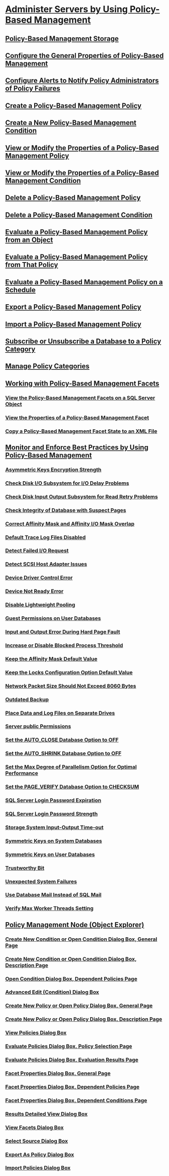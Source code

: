 # [Administer Servers by Using Policy-Based Management](administer-servers-by-using-policy-based-management.md)
## [Policy-Based Management Storage](policy-based-management-storage.md)
## [Configure the General Properties of Policy-Based Management](configure-the-general-properties-of-policy-based-management.md)
## [Configure Alerts to Notify Policy Administrators of Policy Failures](configure-alerts-to-notify-policy-administrators-of-policy-failures.md)
## [Create a Policy-Based Management Policy](create-a-policy-based-management-policy.md)
## [Create a New Policy-Based Management Condition](create-a-new-policy-based-management-condition.md)
## [View or Modify the Properties of a Policy-Based Management Policy](view-or-modify-the-properties-of-a-policy-based-management-policy.md)
## [View or Modify the Properties of a Policy-Based Management Condition](view-or-modify-the-properties-of-a-policy-based-management-condition.md)
## [Delete a Policy-Based Management Policy](delete-a-policy-based-management-policy.md)
## [Delete a Policy-Based Management Condition](delete-a-policy-based-management-condition.md)
## [Evaluate a Policy-Based Management Policy from an Object](evaluate-a-policy-based-management-policy-from-an-object.md)
## [Evaluate a Policy-Based Management Policy from That Policy](evaluate-a-policy-based-management-policy-from-that-policy.md)
## [Evaluate a Policy-Based Management Policy on a Schedule](evaluate-a-policy-based-management-policy-on-a-schedule.md)
## [Export a Policy-Based Management Policy](export-a-policy-based-management-policy.md)
## [Import a Policy-Based Management Policy](import-a-policy-based-management-policy.md)
## [Subscribe or Unsubscribe a Database  to a Policy Category](subscribe-or-unsubscribe-a-database-to-a-policy-category.md)
## [Manage Policy Categories](manage-policy-categories.md)
## [Working with Policy-Based Management Facets](working-with-policy-based-management-facets.md)
### [View the Policy-Based Management Facets on a SQL Server Object](view-the-policy-based-management-facets-on-a-sql-server-object.md)
### [View the Properties of a Policy-Based Management Facet](view-the-properties-of-a-policy-based-management-facet.md)
### [Copy a Policy-Based Management Facet State to an XML File](copy-a-policy-based-management-facet-state-to-an-xml-file.md)
## [Monitor and Enforce Best Practices by Using Policy-Based Management](monitor-and-enforce-best-practices-by-using-policy-based-management.md)
### [Asymmetric Keys Encryption Strength](asymmetric-keys-encryption-strength.md)
### [Check Disk I/O Subsystem for I/O Delay Problems](check-disk-input-and-output-subsystem-for-io-delay-problems.md)
### [Check Disk Input Output Subsystem for Read Retry Problems](check-disk-input-output-subsystem-for-read-retry-problems.md)
### [Check Integrity of Database with Suspect Pages](check-integrity-of-database-with-suspect-pages.md)
### [Correct Affinity Mask and Affinity I/O Mask Overlap](correct-affinity-mask-and-affinity-input-and-output-mask-overlap.md)
### [Default Trace Log Files Disabled](default-trace-log-files-disabled.md)
### [Detect Failed I/O Request](detect-failed-input-and-output-requests.md)
### [Detect SCSI Host Adapter Issues](detect-scsi-host-adapter-issues.md)
### [Device Driver Control Error](device-driver-control-error.md)
### [Device Not Ready Error](device-not-ready-error.md)
### [Disable Lightweight Pooling](disable-lightweight-pooling.md)
### [Guest Permissions on User Databases](guest-permissions-on-user-databases.md)
### [Input and Output Error During Hard Page Fault](input-and-output-error-during-hard-page-fault.md)
### [Increase or Disable Blocked Process Threshold](increase-or-disable-blocked-process-threshold.md)
### [Keep the Affinity Mask Default Value](keep-the-affinity-mask-default-value.md)
### [Keep the Locks Configuration Option Default Value](keep-the-locks-configuration-option-default-value.md)
### [Network Packet Size Should Not Exceed 8060 Bytes](network-packet-size-should-not-exceed-8060-bytes.md)
### [Outdated Backup](outdated-backup.md)
### [Place Data and Log Files on Separate Drives](place-data-and-log-files-on-separate-drives.md)
### [Server public Permissions](server-public-permissions.md)
### [Set the AUTO_CLOSE Database Option to OFF](set-the-auto-close-database-option-to-off.md)
### [Set the AUTO_SHRINK Database Option to OFF](set-the-auto-shrink-database-option-to-off.md)
### [Set the Max Degree of Parallelism Option for Optimal Performance](set-the-max-degree-of-parallelism-option-for-optimal-performance.md)
### [Set the PAGE_VERIFY Database Option to CHECKSUM](set-the-page-verify-database-option-to-checksum.md)
### [SQL Server Login Password Expiration](sql-server-login-password-expiration.md)
### [SQL Server Login Password Strength](sql-server-login-password-strength.md)
### [Storage System Input-Output Time-out](storage-system-input-output-time-out.md)
### [Symmetric Keys on System Databases](symmetric-keys-on-system-databases.md)
### [Symmetric Keys on User Databases](symmetric-keys-on-user-databases.md)
### [Trustworthy Bit](trustworthy-bit.md)
### [Unexpected System Failures](unexpected-system-failures.md)
### [Use Database Mail Instead of SQL Mail](use-database-mail-instead-of-sql-mail.md)
### [Verify Max Worker Threads Setting](verify-max-worker-threads-setting.md)
## [Policy Management Node (Object Explorer)](policy-management-node-object-explorer.md)
### [Create New Condition or Open Condition Dialog Box, General Page](create-new-condition-or-open-condition-dialog-box-general-page.md)
### [Create New Condition or Open Condition Dialog Box, Description Page](create-new-condition-or-open-condition-dialog-box-description-page.md)
### [Open Condition Dialog Box, Dependent Policies Page](open-condition-dialog-box-dependent-policies-page.md)
### [Advanced Edit (Condition) Dialog Box](advanced-edit-condition-dialog-box.md)
### [Create New Policy or Open Policy Dialog Box, General Page](create-new-policy-or-open-policy-dialog-box-general-page.md)
### [Create New Policy or Open Policy Dialog Box, Description Page](create-new-policy-or-open-policy-dialog-box-description-page.md)
### [View Policies Dialog Box](view-policies-dialog-box.md)
### [Evaluate Policies Dialog Box, Policy Selection Page](evaluate-policies-dialog-box-policy-selection-page.md)
### [Evaluate Policies Dialog Box, Evaluation Results Page](evaluate-policies-dialog-box-evaluation-results-page.md)
### [Facet Properties Dialog Box, General Page](facet-properties-dialog-box-general-page.md)
### [Facet Properties Dialog Box, Dependent Policies Page](facet-properties-dialog-box-dependent-policies-page.md)
### [Facet Properties Dialog Box, Dependent Conditions Page](facet-properties-dialog-box-dependent-conditions-page.md)
### [Results Detailed View Dialog Box](results-detailed-view-dialog-box.md)
### [View Facets Dialog Box](view-facets-dialog-box.md)
### [Select Source Dialog Box](select-source-dialog-box.md)
### [Export As Policy Dialog Box](export-as-policy-dialog-box.md)
### [Import Policies Dialog Box](import-policies-dialog-box.md)

